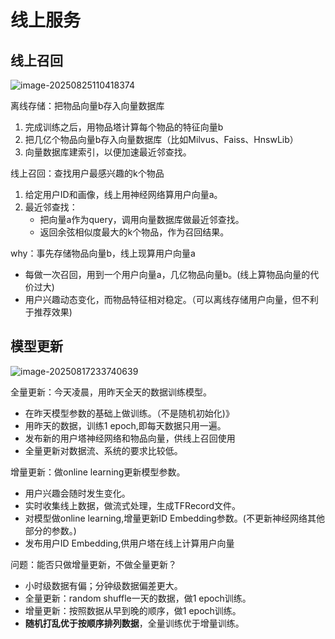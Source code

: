 # 线上服务

## 线上召回

![image-20250825110418374](https://gcore.jsdelivr.net/gh/davidliuk/images@master/image-20250825110418374.png)

离线存储：把物品向量b存入向量数据库

1. 完成训练之后，用物品塔计算每个物品的特征向量b
2. 把几亿个物品向量b存入向量数据库（比如Milvus、Faiss、HnswLib）
3. 向量数据库建索引，以便加速最近邻查找。

线上召回：查找用户最感兴趣的k个物品

1. 给定用户ID和画像，线上用神经网络算用户向量a。
2. 最近邻查找：
   - 把向量a作为query，调用向量数据库做最近邻查找。
   - 返回余弦相似度最大的k个物品，作为召回结果。

why：事先存储物品向量b，线上现算用户向量a

- 每做一次召回，用到一个用户向量a，几亿物品向量b。(线上算物品向量的代价过大)
- 用户兴趣动态变化，而物品特征相对稳定。（可以离线存储用户向量，但不利于推荐效果)

## 模型更新

![image-20250817233740639](https://gcore.jsdelivr.net/gh/davidliuk/images@master/image-20250817233740639.png)

全量更新：今天凌晨，用昨天全天的数据训练模型。

- 在昨天模型参数的基础上做训练。（不是随机初始化)》
- 用昨天的数据，训练1 epoch,即每天数据只用一遍。
- 发布新的用户塔神经网络和物品向量，供线上召回使用
- 全量更新对数据流、系统的要求比较低。

增量更新：做online learning更新模型参数。

- 用户兴趣会随时发生变化。
- 实时收集线上数据，做流式处理，生成TFRecord文件。
- 对模型做online learning,增量更新ID Embedding参数。(不更新神经网络其他部分的参数。)
- 发布用户ID Embedding,供用户塔在线上计算用户向量

问题：能否只做增量更新，不做全量更新？

- 小时级数据有偏；分钟级数据偏差更大。
- 全量更新：random shuffle一天的数据，做1 epoch训练。
- 增量更新：按照数据从早到晚的顺序，做1 epoch训练。
- **随机打乱优于按顺序排列数据**，全量训练优于增量训练。
